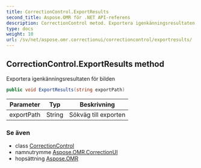 ```yaml
---
title: CorrectionControl.ExportResults
second_title: Aspose.OMR för .NET API-referens
description: CorrectionControl metod. Exportera igenkänningsresultaten för bilden
type: docs
weight: 10
url: /sv/net/aspose.omr.correctionui/correctioncontrol/exportresults/
---
```

## CorrectionControl.ExportResults method

Exportera igenkänningsresultaten för bilden

```csharp
public void ExportResults(string exportPath)
```

| Parameter | Typ | Beskrivning |
| --- | --- | --- |
| exportPath | String | Sökväg till exporten |

### Se även

* class [CorrectionControl](../)
* namnutrymme [Aspose.OMR.CorrectionUI](../../correctioncontrol/)
* hopsättning [Aspose.OMR](../../../)


